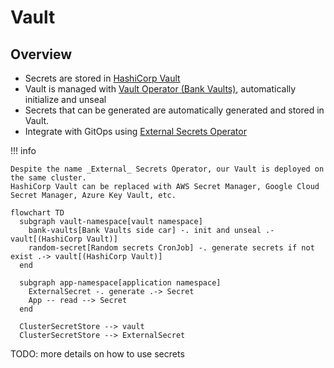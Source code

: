 # Vault

## Overview

- Secrets are stored in [HashiCorp Vault](https://www.vaultproject.io)
- Vault is managed with [Vault Operator (Bank Vaults)](https://banzaicloud.com/docs/bank-vaults/operator), automatically initialize and unseal
- Secrets that can be generated are automatically generated and stored in Vault.
- Integrate with GitOps using [External Secrets Operator](https://external-secrets.io)

!!! info

    Despite the name _External_ Secrets Operator, our Vault is deployed on the same cluster.
    HashiCorp Vault can be replaced with AWS Secret Manager, Google Cloud Secret Manager, Azure Key Vault, etc.

```mermaid
flowchart TD
  subgraph vault-namespace[vault namespace]
    bank-vaults[Bank Vaults side car] -. init and unseal .- vault[(HashiCorp Vault)]
    random-secret[Random secrets CronJob] -. generate secrets if not exist .-> vault[(HashiCorp Vault)]
  end

  subgraph app-namespace[application namespace]
    ExternalSecret -. generate .-> Secret
    App -- read --> Secret
  end

  ClusterSecretStore --> vault
  ClusterSecretStore --> ExternalSecret
```

TODO: more details on how to use secrets
